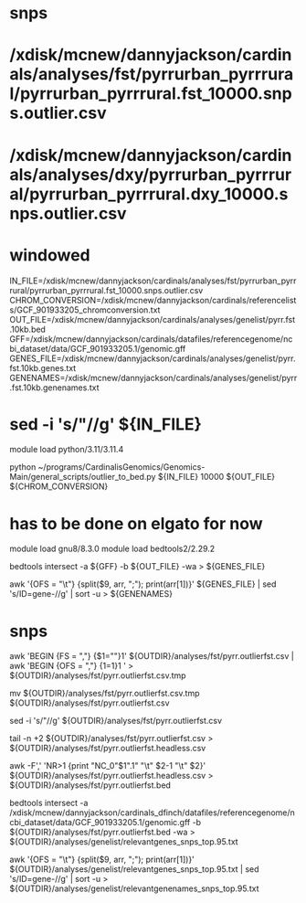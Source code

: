 
# snps 
# /xdisk/mcnew/dannyjackson/cardinals/analyses/fst/pyrrurban_pyrrrural/pyrrurban_pyrrrural.fst_10000.snps.outlier.csv
# /xdisk/mcnew/dannyjackson/cardinals/analyses/dxy/pyrrurban_pyrrrural/pyrrurban_pyrrrural.dxy_10000.snps.outlier.csv

# windowed
IN_FILE=/xdisk/mcnew/dannyjackson/cardinals/analyses/fst/pyrrurban_pyrrrural/pyrrurban_pyrrrural.fst_10000.snps.outlier.csv
CHROM_CONVERSION=/xdisk/mcnew/dannyjackson/cardinals/referencelists/GCF_901933205_chromconversion.txt
OUT_FILE=/xdisk/mcnew/dannyjackson/cardinals/analyses/genelist/pyrr.fst.10kb.bed
GFF=/xdisk/mcnew/dannyjackson/cardinals/datafiles/referencegenome/ncbi_dataset/data/GCF_901933205.1/genomic.gff
GENES_FILE=/xdisk/mcnew/dannyjackson/cardinals/analyses/genelist/pyrr.fst.10kb.genes.txt
GENENAMES=/xdisk/mcnew/dannyjackson/cardinals/analyses/genelist/pyrr.fst.10kb.genenames.txt


# sed -i 's/\"//g' ${IN_FILE}

module load python/3.11/3.11.4

python ~/programs/CardinalisGenomics/Genomics-Main/general_scripts/outlier_to_bed.py ${IN_FILE} 10000 ${OUT_FILE} ${CHROM_CONVERSION}

# has to be done on elgato for now
module load gnu8/8.3.0
module load bedtools2/2.29.2

bedtools intersect -a ${GFF} -b ${OUT_FILE} -wa > ${GENES_FILE}

awk '{OFS = "\t"} {split($9, arr, ";"); print(arr[1])}' ${GENES_FILE} | sed 's/ID\=gene\-//g' | sort -u > ${GENENAMES}






# snps
awk 'BEGIN {FS = ","} {$1=""}1' ${OUTDIR}/analyses/fst/pyrr.outlierfst.csv | awk 'BEGIN {OFS = ","} {$1=$1}1 ' > ${OUTDIR}/analyses/fst/pyrr.outlierfst.csv.tmp

mv ${OUTDIR}/analyses/fst/pyrr.outlierfst.csv.tmp ${OUTDIR}/analyses/fst/pyrr.outlierfst.csv

sed -i 's/\"//g' ${OUTDIR}/analyses/fst/pyrr.outlierfst.csv

tail -n +2 ${OUTDIR}/analyses/fst/pyrr.outlierfst.csv  > ${OUTDIR}/analyses/fst/pyrr.outlierfst.headless.csv


awk -F',' 'NR>1 {print "NC_0"$1".1" "\t" $2-1 "\t" $2}' ${OUTDIR}/analyses/fst/pyrr.outlierfst.headless.csv > ${OUTDIR}/analyses/fst/pyrr.outlierfst.bed

bedtools intersect -a /xdisk/mcnew/dannyjackson/cardinals_dfinch/datafiles/referencegenome/ncbi_dataset/data/GCF_901933205.1/genomic.gff -b ${OUTDIR}/analyses/fst/pyrr.outlierfst.bed -wa > ${OUTDIR}/analyses/genelist/relevantgenes_snps_top.95.txt

awk '{OFS = "\t"} {split($9, arr, ";"); print(arr[1])}' ${OUTDIR}/analyses/genelist/relevantgenes_snps_top.95.txt | sed 's/ID\=gene\-//g' | sort -u > ${OUTDIR}/analyses/genelist/relevantgenenames_snps_top.95.txt
